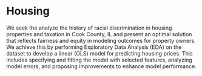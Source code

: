 # Housing
We seek the analyze the history of racial discrimination in housing properties and taxation in Cook County, IL and present an optimal solution that reflects fairness and equity in modeling outcomes for property owners. We achieve this by performing Exploratory Data Analysis (EDA) on the dataset to develop a linear (OLS) model for predicting housing prices. This includes specifying and fitting the model with selected features, analyzing model errors, and proposing improvements to enhance model performance. 
